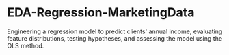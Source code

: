 # EDA-Regression-MarketingData
Engineering a regression model to predict clients' annual income, evaluating feature distributions, testing hypotheses, and assessing the model using the OLS method.
